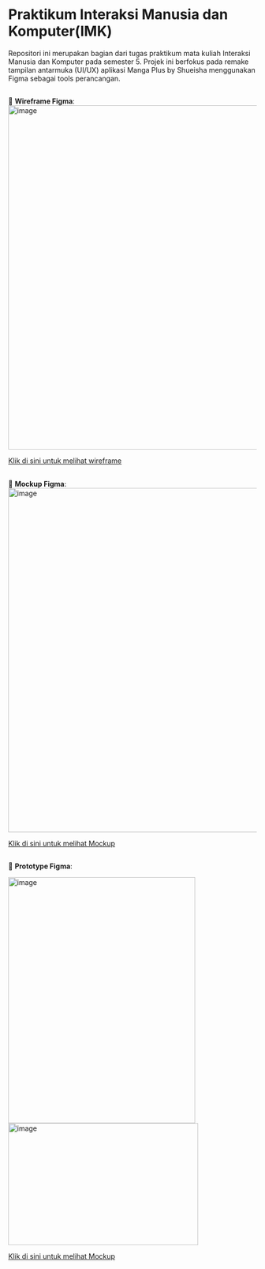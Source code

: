 # Praktikum Interaksi Manusia dan Komputer(IMK)
Repositori ini merupakan bagian dari tugas praktikum mata kuliah Interaksi Manusia dan Komputer pada semester 5. Projek ini berfokus pada remake tampilan antarmuka (UI/UX) aplikasi Manga Plus by Shueisha menggunakan Figma sebagai tools perancangan.

##
🔗 **Wireframe Figma**:
<img width="1496" height="697" alt="image" src="https://github.com/user-attachments/assets/bb0ceac8-f3cd-4619-b669-45f41445cdb4" />

[Klik di sini untuk melihat wireframe](https://www.figma.com/design/vvtzmrt9fdiZ4MDA0OHemM/WireFrame-Remake-Analisis-Manga-Plus?node-id=2-2&t=QPjQZdaCGgP14lNo-0)

##
🔗 **Mockup Figma**:
<img width="1497" height="697" alt="image" src="https://github.com/user-attachments/assets/274f6aa8-5886-4712-9928-dd01fe374fb6" />

[Klik di sini untuk melihat Mockup](https://www.figma.com/design/qaqnKfSVRKAIpQExbSO7VJ/Remake-Analisis-Manga-Plus?node-id=0-1&p=f&t=wxC0pARqdRxZHtwN-0)


##
🔗 **Prototype Figma**:

<img width="379" height="498" alt="image" src="https://github.com/user-attachments/assets/da4bb83e-de4e-46be-bc6a-0fbe7d6c245a" />
<img width="385" height="247" alt="image" src="https://github.com/user-attachments/assets/a21eb271-123a-41fb-b226-447323ea1ea8" />

[Klik di sini untuk melihat Mockup](https://www.figma.com/proto/qaqnKfSVRKAIpQExbSO7VJ/Remake-Analisis-Manga-Plus?node-id=1-2&node-type=canvas&t=LGn60giSncvusMnj-1&scaling=scale-down&content-scaling=fixed&page-id=0%3A1&starting-point-node-id=1%3A2)



